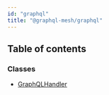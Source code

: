 ```yaml
---
id: "graphql"
title: "@graphql-mesh/graphql"
---
```


## Table of contents

### Classes

- [GraphQLHandler](/docs/api/classes/handlers_graphql_src.GraphQLHandler)

